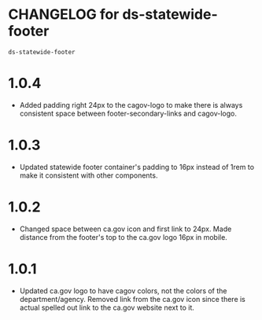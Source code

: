 # CHANGELOG for ds-statewide-footer
`ds-statewide-footer`


# 1.0.4
* Added padding right 24px to the cagov-logo to make there is always consistent space between footer-secondary-links and cagov-logo.
# 1.0.3
* Updated statewide footer container's padding to 16px instead of 1rem to make it consistent with other components.
# 1.0.2
* Changed space between ca.gov icon and first link to 24px. Made distance from the footer's top to the ca.gov logo 16px in mobile.
# 1.0.1
* Updated ca.gov logo to have cagov colors, not the colors of the department/agency. Removed link from the ca.gov icon since there is actual spelled out link to the ca.gov website next to it.